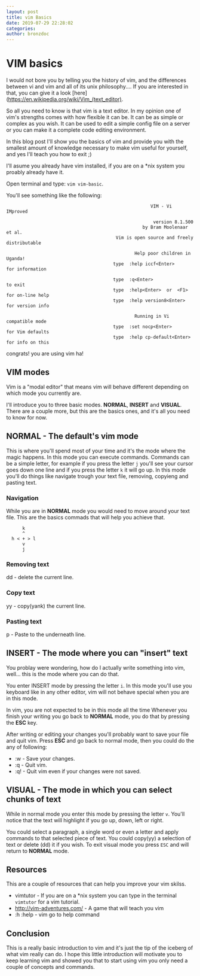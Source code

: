 ```yaml
---
layout: post
title: vim Basics
date: 2019-07-29 22:28:02
categories:
author: bronzdoc
---
```


# VIM basics

I would not bore you by telling you the history of vim, and the differences between vi and vim and all of its unix philosophy....
If you are interested in that, you can give it a look [here](https://en.wikipedia.org/wiki/Vim_(text_editor).

So all you need to know is that vim is a text editor. In my opinion one of vim's strengths comes with how flexible it can be. It can be as simple or complex as you wish. It can be used to edit a simple config file on a server or you can make it a complete code editing environment.

In this blog post I'll show you the basics of vim and provide you with the smallest amount of knowledge necessary to make vim useful for yourself, and yes I'll teach you how to exit ;)

I'll asume you already have vim installed, if you are on a \*nix system you proably already have it.

Open terminal and type: `vim vim-basic`.

You'll see something like the following:
```
                                                      VIM - Vi IMproved

                                                       version 8.1.500
                                                   by Bram Moolenaar et al.
                                         Vim is open source and freely distributable

                                                Help poor children in Uganda!
                                        type  :help iccf<Enter>       for information

                                        type  :q<Enter>               to exit
                                        type  :help<Enter>  or  <F1>  for on-line help
                                        type  :help version8<Enter>   for version info

                                                Running in Vi compatible mode
                                        type  :set nocp<Enter>        for Vim defaults
                                        type  :help cp-default<Enter> for info on this
```

congrats! you are using vim ha!


## VIM modes
Vim is a "modal editor" that means vim will behave different depending on which mode you currently are.

I'll introduce you to three basic modes. **NORMAL**, **INSERT** and **VISUAL**. There are a couple more, but this are the basics ones, and it's all you need to know for now.


## NORMAL - The default's vim mode

This is where you'll spend most of your time and it's the mode where the magic happens. In this mode you can execute commands.
Commands can be a simple letter, for example if you press the letter `j` you'll see your cursor goes down one line and if you press the letter `k` it will go up.
In this mode you'll do things like navigate trough your text file, removing, copyieng and pasting text.

### Navigation
While you are in **NORMAL** mode you would need to move around your text file. This are the basics commads that will help you achieve that.

```
      k
      ^
  h < + > l
      v
      j
```

### Removing text
  dd - delete the current line.

### Copy text
  yy - copy(yank) the current line.

### Pasting text
  p  - Paste to the underneath line.


## INSERT - The mode where you can "insert" text
  You problay were wondering, how do I actually write something into vim, well... this is the mode where you can do that.

  You enter INSERT mode by pressing the letter `i`. In this mode you'll use you keyboard like in any other editor, vim will not behave special when you are in this mode.

  In vim, you are not expected to be in this mode all the time Whenever you finish your writing you go back to **NORMAL** mode, you do that by pressing the **ESC** key.

  After writing or editing your changes you'll probably want to save your file and quit vim.
  Press **ESC** and go back to normal mode, then you could do the any of following:

  * :w  - Save your changes.
  * :q  - Quit vim.
  * :q! - Quit vim even if your changes were not saved.


## VISUAL - The mode in which you can select chunks of text
 While in normal mode you enter this mode by pressing the letter `v`. You'll notice that the text will highlight if you go up, down, left or right.

 You could select a paragraph, a single word or even a letter and apply commands to that selected piece of text. You could copy(yy) a selection of text or delete (dd) it if you wish. To exit visual mode you press `ESC` and will return to **NORMAL** mode.


## Resources
 This are a couple of resources that can help you improve your vim skilss.

  * vimtutor                   - If you are on a \*nix system you can type in the terminal `vimtutor` for a vim tutorial.
  * http://vim-adventures.com/ - A game that will teach you vim
  * :h :help                   - vim go to help command


## Conclusion
 This is a really basic introduction to vim and it's just the tip of the iceberg of what vim really can do. I hope this little introduction will motivate you to keep learning vim and showed you that to start using vim you only need a couple of concepts and commands.
